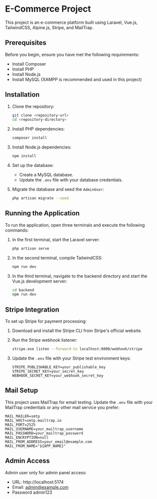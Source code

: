# E-Commerce Project

This project is an e-commerce platform built using Laravel, Vue.js, TailwindCSS, Alpine.js, Stripe, and MailTrap.

## Prerequisites

Before you begin, ensure you have met the following requirements:
- Install Composer
- Install PHP
- Install Node.js
- Install MySQL (XAMPP is recommended and used in this project)

## Installation

1. Clone the repository:
    ```bash
    git clone <repository-url>
    cd <repository-directory>
    ```

2. Install PHP dependencies:
    ```bash
    composer install
    ```

3. Install Node.js dependencies:
    ```bash
    npm install
    ```

4. Set up the database:
    - Create a MySQL database.
    - Update the `.env` file with your database credentials.

5. Migrate the database and seed the `AdminUser`:
    ```bash
    php artisan migrate --seed
    ```

## Running the Application

To run the application, open three terminals and execute the following commands:

1. In the first terminal, start the Laravel server:
    ```bash
    php artisan serve
    ```

2. In the second terminal, compile TailwindCSS:
    ```bash
    npm run dev
    ```

3. In the third terminal, navigate to the backend directory and start the Vue.js development server:
    ```bash
    cd backend
    npm run dev
    ```

## Stripe Integration

To set up Stripe for payment processing:

1. Download and install the Stripe CLI from Stripe's official website.

2. Run the Stripe webhook listener:
    ```bash
    stripe.exe listen --forward-to localhost:8000/webhook/stripe
    ```

3. Update the `.env` file with your Stripe test environment keys:
    ```env
    STRIPE_PUBLISHABLE_KEY=your_publishable_key
    STRIPE_SECRET_KEY=your_secret_key
    WEBHOOK_SECRET_KEY=your_webhook_secret_key
    ```

## Mail Setup

This project uses MailTrap for email testing. Update the `.env` file with your MailTrap credentials or any other mail service you prefer:
```env
MAIL_MAILER=smtp
MAIL_HOST=smtp.mailtrap.io
MAIL_PORT=2525
MAIL_USERNAME=your_mailtrap_username
MAIL_PASSWORD=your_mailtrap_password
MAIL_ENCRYPTION=null
MAIL_FROM_ADDRESS=your_email@example.com
MAIL_FROM_NAME="${APP_NAME}"
``` 

## Admin Access

Admin user only for admin panel access: 
- URL: http://localhost:5174
- Email: admin@example.com
- Password admin123
